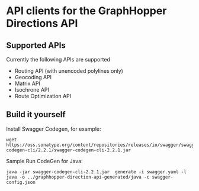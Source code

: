 # API clients for the GraphHopper Directions API

## Supported APIs

Currently the following APIs are supported

 * Routing API (with unencoded polylines only)
 * Geocoding API
 * Matrix API 
 * Isochrone API
 * Route Optimization API

## Build it yourself

Install Swagger Codegen, for example:
```
wget https://oss.sonatype.org/content/repositories/releases/io/swagger/swagger-codegen-cli/2.2.1/swagger-codegen-cli-2.2.1.jar
```

Sample Run CodeGen for Java:
```
java -jar swagger-codegen-cli-2.2.1.jar  generate -i swagger.yaml -l java -o ../graphhopper-direction-api-generated/java -c swagger-config.json
```
